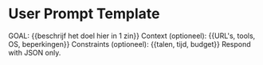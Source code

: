 # User Prompt Template
GOAL: {{beschrijf het doel hier in 1 zin}}
Context (optioneel): {{URL's, tools, OS, beperkingen}}
Constraints (optioneel): {{talen, tijd, budget}}
Respond with JSON only.
